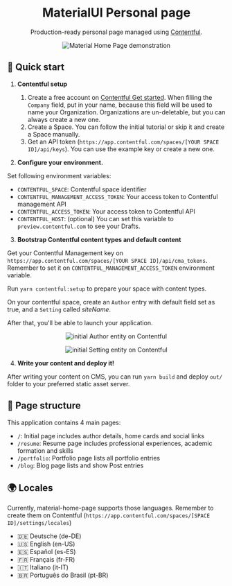 
<h1 align="center">MaterialUI Personal page</h1>
<p align="center">Production-ready personal page managed using <a href="https://www.contentful.com">Contentful</a>.</p>
<p align="center"><img src="https://i.ibb.co/nQ3MsV2/material-home.png" alt="Material Home Page demonstration" border="0"></p>

## 🚀 Quick start

1.  **Contentful setup**

    1. Create a free account on [Contentful Get started](https://www.contentful.com/get-started/). When filling the `Company` field, put in your name, because this field will be used to name your Organization. Organizations are un-deletable, but you can always create a new one.
    2. Create a Space. You can follow the initial tutorial or skip it and create a Space manually.
    3. Get an API token (`https://app.contentful.com/spaces/[YOUR SPACE ID]/api/keys`). You can use the example key or create a new one.

2.  **Configure your environment.**

  Set following environment variables:
  - `CONTENTFUL_SPACE`: Contentful space identifier
  - `CONTENTFUL_MANAGEMENT_ACCESS_TOKEN`: Your access token to Contentful management API
  - `CONTENTFUL_ACCESS_TOKEN`: Your access token to Contentful API
  - `CONTENTFUL_HOST`: (optional) You can set this variable to `preview.contentful.com` to see your Drafts.

3.  **Bootstrap Contentful content types and default content**

  Get your Contentful Management key on `https://app.contentful.com/spaces/[YOUR SPACE ID]/api/cma_tokens`. Remember to set it on `CONTENTFUL_MANAGEMENT_ACCESS_TOKEN` environment variable.

  Run `yarn contentful:setup` to prepare your space with content types.

  On your contentful space, create an `Author` entry with default field set as true, and a `Setting` called _siteName_.

  After that, you'll be able to launch your application.

  <p align="center"><img src="https://i.ibb.co/7tTZq55/author.png" alt="initial Author entity on Contentful" border="0"></p>
  <p align="center"><img src="https://i.ibb.co/L8wsMgK/setting.png" alt="initial Setting entity on Contentful" border="0"></p>

4.  **Write your content and deploy it!**

  After writing your content on CMS, you can run `yarn build` and deploy `out/` folder to your preferred static asset server.

##  📄 Page structure

This application contains 4 main pages:
  - `/`: Initial page includes author details, home cards and social links
  - `/resume`: Resume page includes professional experiences, academic formation and skills
  - `/portfolio`: Portfolio page lists all portfolio entries
  - `/blog`: Blog page lists and show Post entries

## 🌍 Locales

Currently, material-home-page supports those languages. Remember to create them on Contentful (`https://app.contentful.com/spaces/[SPACE ID]/settings/locales`)

  - 🇩🇪 Deutsche (de-DE)
  - 🇺🇸 English (en-US)
  - 🇪🇸 Español (es-ES)
  - 🇫🇷 Français (fr-FR)
  - 🇮🇹 Italiano (it-IT)
  - 🇧🇷 Português do Brasil (pt-BR)
